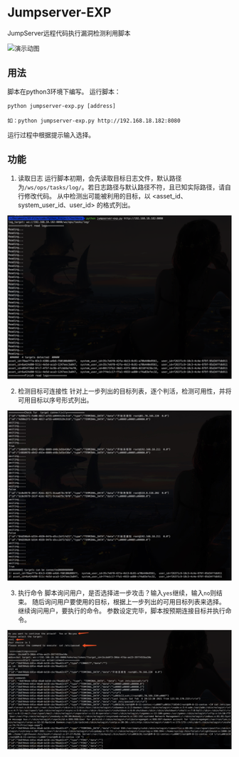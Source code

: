 # Jumpserver-EXP
JumpServer远程代码执行漏洞检测利用脚本

![演示动图](https://github.com/Veraxy00/Jumpserver-EXP/blob/main/JumpserverEXP.gif)

## 用法
脚本在python3环境下编写。
运行脚本：

```
python jumpserver-exp.py [address]

如：python jumpserver-exp.py http://192.168.18.182:8080
```
运行过程中根据提示输入选择。


## 功能
1. 读取日志
运行脚本初期，会先读取目标日志文件，默认路径为`/ws/ops/tasks/log/`。若日志路径与默认路径不符，且已知实际路径，请自行修改代码。
从中检测出可能被利用的目标，以 <asset_id、system_user_id、user_id> 的格式列出。

![读取日志演示](1.jpg)

2. 检测目标可连接性
针对上一步列出的目标列表，逐个判活，检测可用性，并将可用目标以序号形式列出。

![目标判活演示](2.jpg)

3. 执行命令
脚本询问用户，是否选择进一步攻击？输入`yes`继续，输入`no`则结束。
随后询问用户要使用的目标，根据上一步列出的可用目标列表来选择。
继续询问用户，要执行的命令。
参数设定完毕，脚本按预期连接目标并执行命令。

![执行命令演示](3.jpg)
